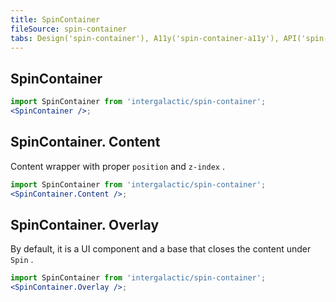 ```yaml
---
title: SpinContainer
fileSource: spin-container
tabs: Design('spin-container'), A11y('spin-container-a11y'), API('spin-container-api'), Example('spin-container-code'), Changelog('spin-container-changelog')
---
```


## SpinContainer

```jsx
import SpinContainer from 'intergalactic/spin-container';
<SpinContainer />;
```

<TypesView type="SpinContainerProps" :types={...types} />

## SpinContainer. Content

Content wrapper with proper `position` and `z-index` .

```jsx
import SpinContainer from 'intergalactic/spin-container';
<SpinContainer.Content />;
```

## SpinContainer. Overlay

By default, it is a UI component and a base that closes the content under `Spin` .

```jsx
import SpinContainer from 'intergalactic/spin-container';
<SpinContainer.Overlay />;
```

<script setup>import { data as types } from '@types.data.ts'; </script>
